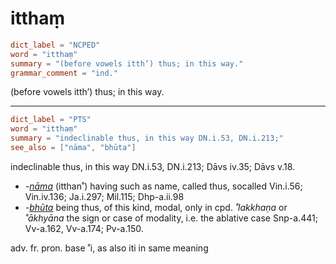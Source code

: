 # itthaṃ

``` toml
dict_label = "NCPED"
word = "itthaṃ"
summary = "(before vowels itth’) thus; in this way."
grammar_comment = "ind."
```

(before vowels itth’) thus; in this way.

--------------------

``` toml
dict_label = "PTS"
word = "itthaṃ"
summary = "indeclinable thus, in this way DN.i.53, DN.i.213;"
see_also = ["nāma", "bhūta"]
```

indeclinable thus, in this way DN.i.53, DN.i.213; Dāvs iv.35; Dāvs v.18.

* *\-[nāma](nāma.md)* (itthan˚) having such as name, called thus, socalled Vin.i.56; Vin.iv.136; Ja.i.297; Mil.115; Dhp\-a.ii.98
* *\-[bhūta](bhūta.md)* being thus, of this kind, modal, only in cpd. *˚lakkhaṇa* or *˚ākhyāna* the sign or case of modality, i.e. the ablative case Snp\-a.441; Vv\-a.162, Vv\-a.174; Pv\-a.150.

adv. fr. pron. base ˚i, as also iti in same meaning

